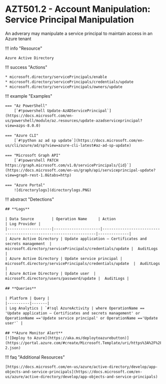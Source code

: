# AZT501.2 - Account Manipulation: Service Principal Manipulation 

An adverary may manipulate a service principal to maintain access in an Azure tenant

!!! info "Resource" 

	Azure Active Directory

!!! success "Actions"

	* microsoft.directory/servicePrincipals/enable
	* microsoft.directory/servicePrincipals/credentials/update
	* microsoft.directory/servicePrincipals/owners/update

!!! example "Examples"

    === "Az PowerShell"
		[`#!powershell Update-AzADServicePrincipal`](https://docs.microsoft.com/en-us/powershell/module/az.resources/update-azadserviceprincipal?view=azps-8.0.0)
		
	=== "Azure CLI"
		[`#!python az ad sp update`](https://docs.microsoft.com/en-us/cli/azure/ad/sp?view=azure-cli-latest#az-ad-sp-update)
		
	=== "Microsoft Graph API"	
		[`#!powershell PATCH https://graph.microsoft.com/v1.0/servicePrincipals/{id}`](https://docs.microsoft.com/en-us/graph/api/serviceprincipal-update?view=graph-rest-1.0&tabs=http)		

    === "Azure Portal"
    	![directorylogs](directorylogs.PNG)

 
!!! abstract "Detections"

	## **Logs** 

    | Data Source        | Operation Name     | Action                                                            | Log Provider |
    |--------------------|---------------------|-------------------------------------------------------------------|--------------|
	| Azure Active Directory | Update application – Certificates and secrets management	 | microsoft.directory/servicePrincipals/credentials/update	|  AuditLogs |
	| Azure Active Directory | Update service principal | microsoft.directory/servicePrincipals/credentials/update	|  AuditLogs |
	| Azure Active Directory | Update user	| microsoft.directory/users/password/update	|  AuditLogs |

	## **Queries**

	| Platform | Query |
    |----------|-------|
	| Log Analytics | `#!sql AzureActivity | where OperationName == 'Update application – Certificates and secrets management' or OperationName =='Update service principal' or OperationName =='Update user'` |
	
	## **Azure Monitor Alert**
	[![Deploy to Azure](https://aka.ms/deploytoazurebutton)](https://portal.azure.com/#create/Microsoft.Template/uri/https%3A%2F%2Fraw.githubusercontent.com%2Fmicrosoft%2FAzDetectSuite%2Fmain%2FAzureThreatResearchMatrix%2FPersistence%2FAZT501%2FAZT501-2.json)
	

!!! faq "Additional Resources"

	[https://docs.microsoft.com/en-us/azure/active-directory/develop/app-objects-and-service-principals](https://docs.microsoft.com/en-us/azure/active-directory/develop/app-objects-and-service-principals)
